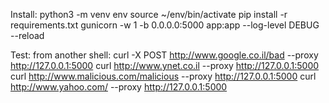 Install:
python3 -m venv env
source ~/env/bin/activate
pip install -r requirements.txt
gunicorn -w 1 -b 0.0.0.0:5000 app:app --log-level DEBUG --reload


Test:
from another shell:
curl -X POST http://www.google.co.il/bad --proxy http://127.0.0.1:5000
curl http://www.ynet.co.il --proxy http://127.0.0.1:5000
curl http://www.malicious.com/malicious --proxy http://127.0.0.1:5000
curl http://www.yahoo.com/ --proxy http://127.0.0.1:5000
